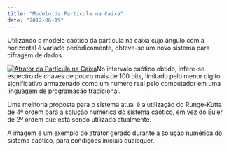 ```yaml
---
title: "Modelo da Partícula na Caixa"
date: "2012-06-19"
---
```


Utilizando o modelo caótico da partícula na caixa cujo ângulo com a horizontal é variado periodicamente, obteve-se um novo sistema para cifragem de dados.

[![](http://rs.anoluz.net/wp-content/uploads/2012/06/atrator-297x300.png "Atrator da Partícula na Caixa")](http://rs.anoluz.net/wp-content/uploads/2012/06/atrator.png)No intervalo caótico obtido, infere-se espectro de chaves de pouco mais de 100 bits, limitado pelo menor dígito significativo armazenado como um número real pelo computador em uma linguagem de programação tradicional.

Uma melhoria proposta para o sistema atual é a utilização do Runge-Kutta de 4ª ordem para a solução numérica do sistema caótico, em vez do Euler de 2º ordem que está sendo utilizado atualmente.

A imagem é um exemplo de atrator gerado durante a solução numérica do sistema caótico, para condições iniciais quaisquer.
